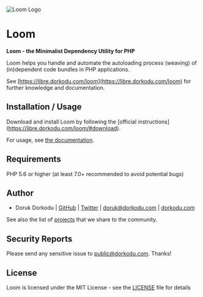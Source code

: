 ![Loom Logo](http://images.dorkodu.com/loom.png)

# Loom

**Loom - the Minimalist Dependency Utility for PHP**

Loom helps you handle and automate the autoloading process (weaving) of (in)dependent code bundles in PHP applications.

See [https://libre.dorkodu.com/loom](https://libre.dorkodu.com/loom) for further knowledge and documentation.


Installation / Usage
--------------------

Download and install Loom by following the [official instructions] (https://libre.dorkodu.com/loom/#download).

For usage, see [the documentation](https://libre.dorkodu.com/loom).

Requirements
------------

PHP 5.6 or higher (at least 7.0+ recommended to avoid potential bugs)

Author
-------

- Doruk Dorkodu | [GitHub](https://github.com/dorkodu)  | [Twitter](https://twitter.com/dorukdorkodu) | <doruk@dorkodu.com> | [dorkodu.com](https://dorkodu.com)

See also the list of [projects](https://libre.dorkodu.com) that we share to the community.

Security Reports
----------------

Please send any sensitive issue to [public@dorkodu.com](mailto:public@dorkodu.com). Thanks!

License
-------

Loom is licensed under the MIT License - see the [LICENSE](LICENSE) file for details